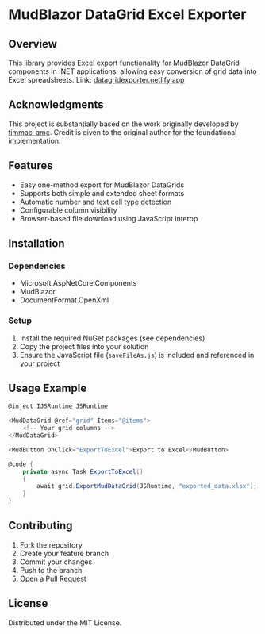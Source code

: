 # MudBlazor DataGrid Excel Exporter

## Overview

This library provides Excel export functionality for MudBlazor DataGrid components in .NET applications, allowing easy conversion of grid data into Excel spreadsheets. Link: [datagridexporter.netlify.app](http://datagridexporter.netlify.app/)

## Acknowledgments

This project is substantially based on the work originally developed by [timmac-qmc](https://github.com/timmac-qmc). Credit is given to the original author for the foundational implementation.

## Features

- Easy one-method export for MudBlazor DataGrids
- Supports both simple and extended sheet formats
- Automatic number and text cell type detection
- Configurable column visibility
- Browser-based file download using JavaScript interop

## Installation

### Dependencies
- Microsoft.AspNetCore.Components
- MudBlazor
- DocumentFormat.OpenXml

### Setup
1. Install the required NuGet packages (see dependencies)
2. Copy the project files into your solution
3. Ensure the JavaScript file (`saveFileAs.js`) is included and referenced in your project

## Usage Example

```csharp
@inject IJSRuntime JSRuntime

<MudDataGrid @ref="grid" Items="@items">
    <!-- Your grid columns -->
</MudDataGrid>

<MudButton OnClick="ExportToExcel">Export to Excel</MudButton>

@code {
    private async Task ExportToExcel()
    {
        await grid.ExportMudDataGrid(JSRuntime, "exported_data.xlsx");
    }
}
```

## Contributing

1. Fork the repository
2. Create your feature branch
3. Commit your changes
4. Push to the branch
5. Open a Pull Request

## License

Distributed under the MIT License.
